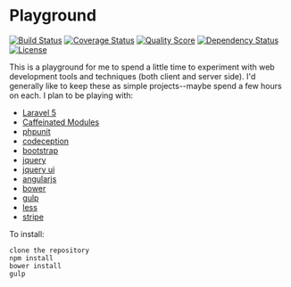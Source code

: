 Playground
===================
[![Build Status](https://img.shields.io/travis/kumuwai/playground/master.svg)](https://travis-ci.org/kumuwai/playground)
[![Coverage Status](https://coveralls.io/repos/kumuwai/playground/badge.png?branch=master)](https://coveralls.io/r/kumuwai/playground)
[![Quality Score](https://img.shields.io/scrutinizer/g/kumuwai/playground.svg)](https://scrutinizer-ci.com/g/kumuwai/playground)
[![Dependency Status](https://www.versioneye.com/user/projects/5568bc156365320015351400/badge.svg?style=flat)](https://www.versioneye.com/user/projects/5568bc156365320015351400)
[![License](https://img.shields.io/badge/license-MIT-blue.svg)](LICENSE.md)

This is a playground for me to spend a little time to experiment with web development tools and techniques (both client and server side). I'd generally like to keep these as simple projects--maybe spend a few hours on each. I plan to be playing with:

* <a href="http://laravel.com">Laravel 5</a>
* <a href="https://github.com/caffeinated/modules">Caffeinated Modules</a>
* <a href="https://phpunit.de">phpunit</a>
* <a href="https://codeception.com">codeception</a>
* <a href="http://getbootstrap.com">bootstrap</a>
* <a href="http://jquery.com">jquery</a>
* <a href="http://jqueryui.com">jquery ui</a>
* <a href="https://angularjs.org">angularjs</a>
* <a href="http://bower.io">bower</a>
* <a href="http://gulpjs.com">gulp</a>
* <a href="http://lesscss.org">less</a>
* <a href="https://stripe.com">stripe</a>

To install:

    clone the repository
    npm install
    bower install
    gulp

